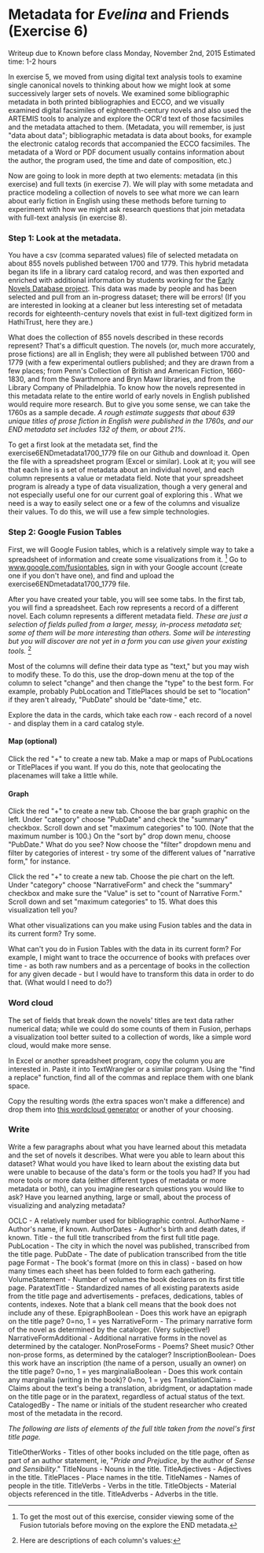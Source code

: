 # Metadata for *Evelina* and Friends (Exercise 6)

Writeup due to Known before class Monday, November 2nd, 2015
Estimated time: 1-2 hours

In exercise 5, we moved from using digital text analysis tools to examine single canonical novels to thinking about how we might look at some successively larger sets of novels. We examined some bibliographic metadata in both printed bibliographies and ECCO, and we visually examined digital facsimiles of eighteenth-century novels and also used the ARTEMIS tools to analyze and explore the OCR'd text of those facsimiles and the metadata attached to them. (Metadata, you will remember, is just "data about data"; bibliographic metadata is data about books, for example the electronic catalog records that accompanied the ECCO facsimiles. The metadata of a Word or PDF document usually contains information about the author, the program used, the time and date of composition, etc.)

Now are going to look in more depth at two elements: metadata (in this exercise) and full texts (in exercise 7). We will play with some metadata and practice modeling a collection of novels to see what more we can learn about early fiction in English using these methods before turning to experiment with how we might ask research questions that join metadata with full-text analysis (in exercise 8).

### Step 1: Look at the metadata.

You have a csv (comma separated values) file of selected metadata on about 855 novels published between 1700 and 1779. This hybrid metadata began its life in a library card catalog record, and was then exported and enriched with additional information by students working for the [Early Novels Database project](earlynovels.org). This data was made by people and has been selected and pull from an in-progress dataset; there will be errors! (If you are interested in looking at a cleaner but less interesting set of metadata records for eighteenth-century novels that exist in full-text digitized form in HathiTrust, here they are.)

What does the collection of 855 novels described in these records represent? That's a difficult question. The novels (or, much more accurately, prose fictions) are all in English; they were all published between 1700 and 1779 (with a few experimental outliers published; and they are drawn from a few places; from Penn's Collection of British and American Fiction, 1660-1830, and from the Swarthmore and Bryn Mawr libraries, and from the Library Company of Philadelphia. To know how the novels represented in this metadata relate to the entire world of early novels in English published would require more research. But to give you some sense, we can take the 1760s as a sample decade. *A rough estimate  suggests that about 639 unique titles of prose fiction in English were published in the 1760s, and our END metadata set includes 132 of them, or about 21%.*

To get a first look at the metadata set, find the exercise6ENDmetadata1700_1779 file on our Github and download it. Open the file with a spreadsheet program (Excel or similar). Look at it; you will see that each line is a set of metadata about an individual novel, and each column represents a value or metadata field. Note that your spreadsheet program is already a type of data visualization, though a very general and not especially useful one for our current goal of exploring this . What we need is a way to easily select one or a few of the columns and visualize their values. To do this, we will use a few simple technologies.

### Step 2: Google Fusion Tables

First, we will Google Fusion tables, which is a relatively simple way to take a spreadsheet of information and create some visualizations from it. [^1] Go to www.google.com/fusiontables, sign in with your Google account (create one if you don't have one), and find and upload the exercise6ENDmetadata1700_1779 file.

After you have created your table, you will see some tabs. In the first tab, you will find a spreadsheet. Each row represents a record of a different novel. Each column represents a different metadata field. *These are just a selection of fields pulled from a larger, messy, in-process metadata set; some of them will be more interesting than others. Some will be interesting but you will discover are not yet in a form you can use given your existing tools.* [^2]

Most of the columns will define their data type as "text," but you may wish to modify these. To do this, use the drop-down menu at the top of the column to select "change" and then change the "type" to the best form. For example, probably PubLocation and TitlePlaces should be set to "location" if they aren't already, "PubDate" should be "date-time," etc.

Explore the data in the cards, which take each row - each record of a novel - and display them in a card catalog style.

#### Map (optional)

Click the red "+" to create a new tab. Make a map or maps of PubLocations or TitlePlaces if you want. If you do this, note that geolocating the placenames will take a little while.

#### Graph

Click the red "+" to create a new tab. Choose the bar graph graphic on the left. Under "category" choose "PubDate" and check the "summary" checkbox. Scroll down and set "maximum categories" to 100. (Note that the maximum number is 100.) On the "sort by" drop down menu, choose "PubDate." What do you see? Now choose the "filter" dropdown menu and filter by categories of interest - try some of the different values of "narrative form," for instance.

Click the red "+" to create a new tab. Choose the pie chart on the left. Under "category" choose "NarrativeForm" and check the "summary" checkbox and make sure the "Value" is set to "count of Narrative Form." Scroll down and set "maximum categories" to 15. What does this visualization tell you?

What other visualizations can you make using Fusion tables and the data in its current form? Try some.

What can't you do in Fusion Tables with the data in its current form? For example, I might want to trace the occurrence of books with prefaces over time - as both raw numbers and as a percentage of books in the collection for any given decade - but I would have to transform this data in order to do that. (What would I need to do?)

### Word cloud

The set of fields that break down the novels' titles are text data rather numerical data; while we could do some counts of them in Fusion, perhaps a visualization tool better suited to a collection of words, like a simple word cloud, would make more sense.

In Excel or another spreadsheet program, copy the column you are interested in. Paste it into TextWrangler or a similar program. Using the "find a replace" function, find all of the commas and replace them with one blank space.

Copy the resulting words (the extra spaces won't make a difference) and drop them into [this wordcloud generator](www.jasondavies.com/wordcloud) or another of your choosing.

### Write

Write a few paragraphs about what you have learned about this metadata and the set of novels it describes. What were you able to learn about this dataset? What would you have liked to learn about the existing data but were unable to because of the data's form or the tools you had? If you had more tools or more data (either different types of metadata or more metadata or both), can you imagine research questions you would like to ask? Have you learned anything, large or small, about the process of visualizing and analyzing metadata?


[^1]: To get the most out of this exercise, consider viewing some of the Fusion tutorials before moving on the explore the END metadata.
[^2]: Here are descriptions of each column's values:

OCLC  - A relatively number used for bibliographic control.
AuthorName	 - Author's name, if known.
AuthorDates	- Author's birth and death dates, if known.
Title - the full title transcribed from the first full title page.
PubLocation - The city in which the novel was published, transcribed from the title page.
PubDate - The date of publication transcribed from the title page
Format - The book's format (more on this in class) - based on how many times each sheet has been folded to form each gathering.
VolumeStatement	 - Number of volumes the book declares on its first title page.
ParatextTitle - Standardized names of all existing paratexts aside from the title page and advertisements - 	prefaces, dedications, tables of contents, indexes. Note that a blank cell means that the book does not include any of these.
EpigraphBoolean	- Does this work have an epigraph on the title page? 0=no, 1 = yes
NarrativeForm - The primary narrative form of the novel as determined by the cataloger. (Very subjective!)
NarrativeFormAdditional	- Additional narrative forms in the novel as determined by the cataloger.
NonProseForms - Poems? Sheet music? Other non-prose forms, as determined by the cataloger?
InscriptionBoolean- Does this work have an inscription (the name of a person, usually an owner) on the title page? 0=no, 1 = yes
marginaliaBoolean - Does this work contain any marginalia (writing in the book)? 0=no, 1 = yes
TranslationClaims - Claims about the text's being a translation, abridgment, or adaptation made on the title page or in the paratext, regardless of actual status of the text.
CatalogedBy - The name or initials of the student researcher who created most of the metadata in the record.

*The following are lists of elements of the full title taken from the novel's first title page.*

TitleOtherWorks - Titles of other books included on the title page, often as part of an author statement, ie, "*Pride and Prejudice*, by the author of *Sense and Sensibility*."
TitleNouns - Nouns in the title.
TitleAdjectives - Adjectives in the title.
TitlePlaces - Place names in the title.
TitleNames - Names of people in the title.
TitleVerbs - Verbs in the title.
TitleObjects - Material objects referenced in the title.
TitleAdverbs - Adverbs in the title.
